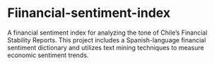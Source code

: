 # Fiinancial-sentiment-index
A financial sentiment index for analyzing the tone of Chile’s Financial Stability Reports. This project includes a Spanish-language financial sentiment dictionary and utilizes text mining techniques to measure economic sentiment trends.

